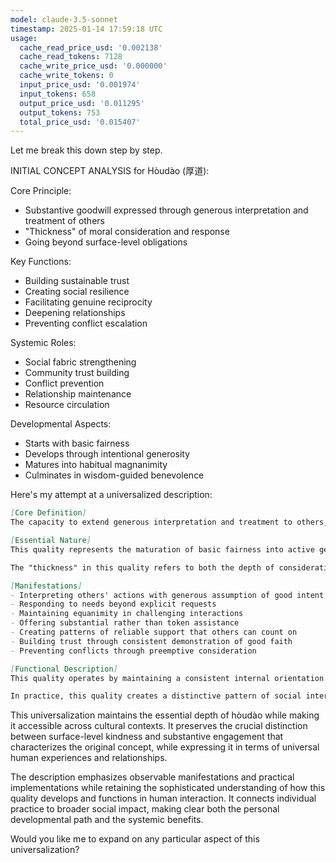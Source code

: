 ```yaml
---
model: claude-3.5-sonnet
timestamp: 2025-01-14 17:59:18 UTC
usage:
  cache_read_price_usd: '0.002138'
  cache_read_tokens: 7128
  cache_write_price_usd: '0.000000'
  cache_write_tokens: 0
  input_price_usd: '0.001974'
  input_tokens: 658
  output_price_usd: '0.011295'
  output_tokens: 753
  total_price_usd: '0.015407'
---
```


Let me break this down step by step.

INITIAL CONCEPT ANALYSIS for Hòudào (厚道):

Core Principle:
- Substantive goodwill expressed through generous interpretation and treatment of others
- "Thickness" of moral consideration and response
- Going beyond surface-level obligations

Key Functions:
- Building sustainable trust
- Creating social resilience
- Facilitating genuine reciprocity
- Deepening relationships
- Preventing conflict escalation

Systemic Roles:
- Social fabric strengthening
- Community trust building
- Conflict prevention
- Relationship maintenance
- Resource circulation

Developmental Aspects:
- Starts with basic fairness
- Develops through intentional generosity
- Matures into habitual magnanimity
- Culminates in wisdom-guided benevolence

Here's my attempt at a universalized description:

```markdown
[Core Definition]
The capacity to extend generous interpretation and treatment to others, characterized by a depth of consideration that goes beyond minimal obligations. It manifests as a reliable pattern of magnanimous responses that builds trust and strengthens social bonds through substantive goodwill.

[Essential Nature]
This quality represents the maturation of basic fairness into active generosity of spirit. It operates through a combination of wisdom and benevolence, where one consistently chooses to interpret and respond to situations with depth of consideration rather than superficial judgment. Unlike simple kindness, it carries an element of substantive engagement with others' circumstances and needs, coupled with the wisdom to respond appropriately rather than merely conventionally.

The "thickness" in this quality refers to both the depth of consideration and the substantiveness of response - it is neither superficial in understanding nor thin in execution. This creates a pattern of interaction that builds genuine trust and facilitates deeper relationships.

[Manifestations]
- Interpreting others' actions with generous assumption of good intent
- Responding to needs beyond explicit requests
- Maintaining equanimity in challenging interactions
- Offering substantial rather than token assistance
- Creating patterns of reliable support that others can count on
- Building trust through consistent demonstration of good faith
- Preventing conflicts through preemptive consideration

[Functional Description]
This quality operates by maintaining a consistent internal orientation of generous interpretation while expressing itself through substantive external actions. It develops through conscious practice of extending beyond minimal obligations, gradually building into a natural disposition of magnanimous response. The wisdom component guides appropriate boundaries, preventing both exploitation and enabling, while the benevolence component ensures genuine concern rather than mere calculation.

In practice, this quality creates a distinctive pattern of social interaction characterized by depth of engagement and reliability of support. It manifests in business as fair dealing beyond contract terms, in community as reliable mutual aid beyond formal obligations, and in relationships as consistent consideration beyond conventional expectations. This pattern generates social trust and resilience, creating sustainable networks of reciprocal support and understanding.
```

This universalization maintains the essential depth of hòudào while making it accessible across cultural contexts. It preserves the crucial distinction between surface-level kindness and substantive engagement that characterizes the original concept, while expressing it in terms of universal human experiences and relationships.

The description emphasizes observable manifestations and practical implementations while retaining the sophisticated understanding of how this quality develops and functions in human interaction. It connects individual practice to broader social impact, making clear both the personal developmental path and the systemic benefits.

Would you like me to expand on any particular aspect of this universalization?